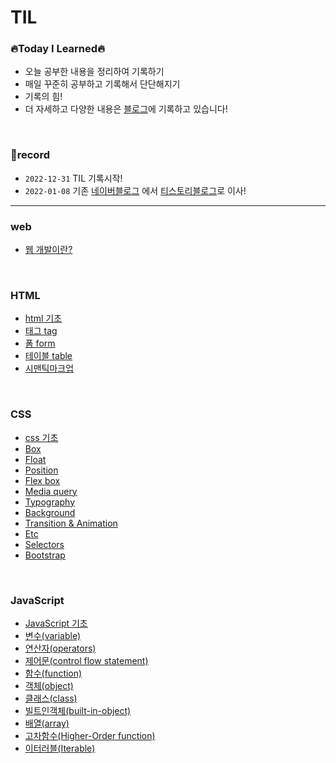 # TIL

### 🔥Today I Learned🔥
* 오늘 공부한 내용을 정리하여 기록하기
* 매일 꾸준히 공부하고 기록해서 단단해지기
* 기록의 힘! 
* 더 자세하고 다양한 내용은 [블로그](https://jaydl.tistory.com/)에 기록하고 있습니다! 
<br />

### 📌record
* `2022-12-31` TIL 기록시작!
* `2022-01-08` 기존 [네이버블로그](https://blog.naver.com/dlrmawnl) 에서 [티스토리블로그](https://jaydl.tistory.com/)로 이사!

___

### web
* [웹 개발이란?](https://github.com/dmswnlee/TIL/blob/51de4bc5277a9c18ac79500d836126f88f3e5dc0/Web/web.md)

<br />

### HTML
* [html 기초](https://github.com/dmswnlee/TIL/blob/4bbb558a8c2cc16652a849fb4812d88c0bbc01c7/HTML/HTML%EA%B8%B0%EC%B4%88.md)
* [태그 tag](https://github.com/dmswnlee/TIL/blob/51de4bc5277a9c18ac79500d836126f88f3e5dc0/HTML/Tag.md)
* [폼 form](https://github.com/dmswnlee/TIL/blob/51de4bc5277a9c18ac79500d836126f88f3e5dc0/HTML/Form.md)
* [테이블 table](https://github.com/dmswnlee/TIL/blob/51de4bc5277a9c18ac79500d836126f88f3e5dc0/HTML/Table.md)
* [시맨틱마크업](https://github.com/dmswnlee/TIL/blob/94c96e6a170116144bc7c5e6eb530da994142fdb/HTML/SemanticMarkup.md)

<br />

### CSS
* [css 기초](https://github.com/dmswnlee/TIL/blob/4bbb558a8c2cc16652a849fb4812d88c0bbc01c7/CSS/CSS%EA%B8%B0%EC%B4%88.md)
* [Box](https://github.com/dmswnlee/TIL/blob/71fd4e12099a93f19154bd5f8e6fbc13c5bc041f/CSS/Box.md)
* [Float](https://github.com/dmswnlee/TIL/blob/96cd597abb3e428991f340aec27d7b3ab19d2242/CSS/Float.md)
* [Position](https://github.com/dmswnlee/TIL/blob/608fa008f59ae3c539a78091eec1b357a92367df/CSS/Position.md)
* [Flex box](https://github.com/dmswnlee/TIL/blob/f42cd8ab52c38c9f7069c747934e23b9287f4d5a/CSS/FlexBox.md)
* [Media query](https://github.com/dmswnlee/TIL/blob/cbdc412eeca37d187e30dd6ffab08797af7052d4/CSS/MediaQuery.md)
* [Typography](https://github.com/dmswnlee/TIL/blob/d1dece81255be1852d40eb8112d6b4f4c7703fe8/CSS/Typography.md)
* [Background](https://github.com/dmswnlee/TIL/blob/cde835281353dac0780bcdb0db3ec40224b03a91/CSS/Background.md)
* [Transition & Animation](https://github.com/dmswnlee/TIL/blob/d00ce5b25dd99053095f14650cec663c6fbabb8e/CSS/TransitionAnimation.md)
* [Etc](https://github.com/dmswnlee/TIL/blob/881aa9047a775f048a15e6983d6e0a275b9be322/CSS/Etc.md)
* [Selectors](https://github.com/dmswnlee/TIL/blob/dcc38cc903a9bb58438ce0fe04fc942a54dd5128/CSS/Selectors.md)
* [Bootstrap](https://github.com/dmswnlee/TIL/blob/0849ee69fe75109283eab1bc9f91bd177cde816d/CSS/Bootstrap.md)

<br />

### JavaScript
* [JavaScript 기초](https://github.com/dmswnlee/TIL/blob/bad3c3b919e3a6342920c71d6d24058da0ce392b/Javascript/javascript%EA%B8%B0%EC%B4%88.md)
* [변수(variable)](https://github.com/dmswnlee/TIL/blob/f3c19b601b09d8277fc0ca9705a0029f60734294/Javascript/variable.md)
* [연산자(operators)](https://github.com/dmswnlee/TIL/blob/494dc91dd6929365f2431ef6f267efb44f43c470/Javascript/operators.md)
* [제어문(control flow statement)](https://github.com/dmswnlee/TIL/blob/494dc91dd6929365f2431ef6f267efb44f43c470/Javascript/control.md)
* [함수(function)](https://github.com/dmswnlee/TIL/blob/b11c66d9047df62841d55a473da696ab6d45d87e/Javascript/function.md)
* [객체(object)](https://github.com/dmswnlee/TIL/blob/9cba77aaaf9d8a48958683357e642ccf25204cbd/Javascript/object.md)
* [클래스(class)](https://github.com/dmswnlee/TIL/blob/eedeab6ef6185bcf2cea24d54bad986583b86f92/Javascript/class.md)
* [빌트인객체(built-in-object)](https://github.com/dmswnlee/TIL/blob/e95558334cc68204446d2681c7fa5e953c68582d/Javascript/built-in-object.md)
* [배열(array)](https://github.com/dmswnlee/TIL/blob/0acd5f6755e9a86a9c2cf769cc3983134a733346/Javascript/array.md)
* [고차함수(Higher-Order function)](https://github.com/dmswnlee/TIL/blob/ef0a199477c65c460a3b2fe48c420aedb6e3c306/Javascript/hof.md)
* [이터러블(Iterable)](https://github.com/dmswnlee/TIL/blob/9daaed4b55640886c5a88a437a4d0fd338e43516/Javascript/iterable.md)
